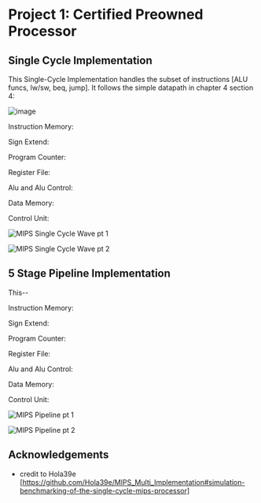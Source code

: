 
# Project 1: Certified Preowned Processor




## Single Cycle Implementation

This Single-Cycle Implementation handles the subset of instructions [ALU funcs, lw/sw, beq, jump]. It follows the simple datapath in chapter 4 section 4: 

![image](https://user-images.githubusercontent.com/97343745/204700081-77cc7ea8-87e5-4ae6-aa25-9e570f50dada.png)

Instruction Memory:

Sign Extend:

Program Counter:

Register File:

Alu and Alu Control:

Data Memory:

Control Unit:



![MIPS Single Cycle Wave pt 1](https://user-images.githubusercontent.com/97343745/204691965-04af2abd-99ff-4a65-b5a5-202a6c15a9be.png)

![MIPS Single Cycle Wave pt 2](https://user-images.githubusercontent.com/97343745/204692086-7c2a0e35-2e5d-4f1f-90f6-2ca7b3c86123.png)



## 5 Stage Pipeline Implementation
This--

Instruction Memory:

Sign Extend:

Program Counter:

Register File:

Alu and Alu Control:

Data Memory:

Control Unit:

![MIPS Pipeline pt 1](https://user-images.githubusercontent.com/97343745/204692206-d0226dab-1aea-46b2-8a9c-639d498323e9.png)

![MIPS Pipeline pt 2](https://user-images.githubusercontent.com/97343745/204692340-9322fc92-1cbf-43db-b7bd-88a68136b2c6.png)
## Acknowledgements

 - credit to Hola39e [https://github.com/Hola39e/MIPS_Multi_Implementation#simulation-benchmarking-of-the-single-cycle-mips-processor]

